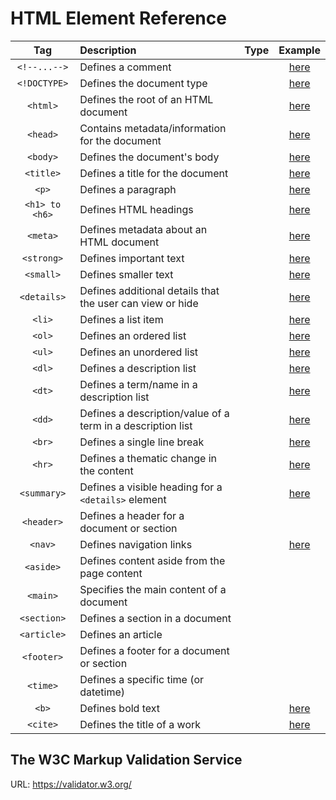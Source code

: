 # HTML Element Reference

|Tag|Description|Type|Example|
|:-:|:-|:-:|:-:|
|`<!--...-->`|Defines a comment| |[here](src/comment.html)|
|`<!DOCTYPE>`|Defines the document type| |[here](src/basic.html)|
|`<html>`|Defines the root of an HTML document| |[here](src/basic.html)|
|`<head>`|Contains metadata/information for the document| |[here](src/basic.html)|
|`<body>`|Defines the document's body| |[here](src/basic.html)|
|`<title>`|Defines a title for the document| |[here](src/title.html)|
|`<p>`|Defines a paragraph| |[here](src/paragraph.html)|
|`<h1> to <h6>`|Defines HTML headings| |[here](src/headings.html)|
|`<meta>`|Defines metadata about an HTML document| |[here](src/metadata.html)|
|`<strong>`|Defines important text| |[here](src/strong.html)|
|`<small>`|Defines smaller text| |[here](src/small.html)|
|`<details>`|Defines additional details that the user can view or hide| |[here](src/details.html)|
|`<li>`|Defines a list item| |[here](src/unordered_list.html)|
|`<ol>`|Defines an ordered list| |[here](src/ordered_list.html)|
|`<ul>`|Defines an unordered list| |[here](src/unordered_list.html)|
|`<dl>`|Defines a description list| |[here](src/description_list.html)|
|`<dt>`|Defines a term/name in a description list| |[here](src/description_list.html)|
|`<dd>`|Defines a description/value of a term in a description list| |[here](src/description_list.html)|
|`<br>`|Defines a single line break| |[here](src/break.html)|
|`<hr>`|Defines a thematic change in the content| |[here](src/horizontal_rule.html)|
|`<summary>`|Defines a visible heading for a `<details>` element| |[here](src/details.html)|
|`<header>`|Defines a header for a document or section| | |
|`<nav>`|Defines navigation links| |[here](src/nav.html)|
|`<aside>`|Defines content aside from the page content| | |
|`<main>`|Specifies the main content of a document| | |
|`<section>`|Defines a section in a document| | |
|`<article>`|Defines an article| | |
|`<footer>`|Defines a footer for a document or section| | |
|`<time>`|Defines a specific time (or datetime)| | |
|`<b>`|Defines bold text| |[here](src/bold.html)|
|`<cite>`|Defines the title of a work| |[here](src/cite.html)|

## The W3C Markup Validation Service

URL: https://validator.w3.org/
